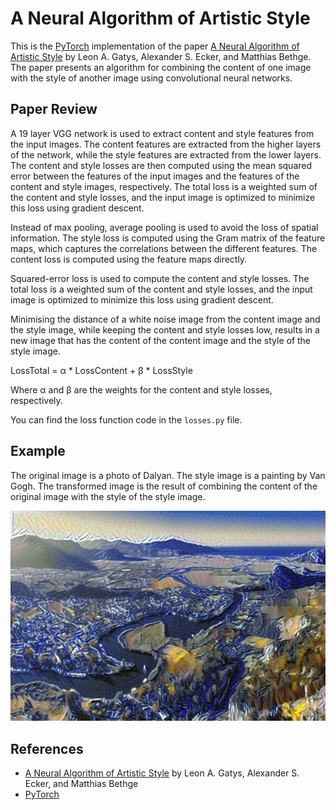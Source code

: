 # A Neural Algorithm of Artistic Style

This is the [PyTorch](https://pytorch.org/) implementation of the paper [A Neural Algorithm of Artistic Style](https://arxiv.org/abs/1508.06576) by Leon A. Gatys, Alexander S. Ecker, and Matthias Bethge. The paper presents an algorithm for combining the content of one image with the style of another image using convolutional neural networks.

## Paper Review 

A 19 layer VGG network is used to extract content and style features from the input images. The content features are extracted from the higher layers of the network, while the style features are extracted from the lower layers. The content and style losses are then computed using the mean squared error between the features of the input images and the features of the content and style images, respectively. The total loss is a weighted sum of the content and style losses, and the input image is optimized to minimize this loss using gradient descent.

Instead of max pooling, average pooling is used to avoid the loss of spatial information. The style loss is computed using the Gram matrix of the feature maps, which captures the correlations between the different features. The content loss is computed using the feature maps directly.

Squared-error loss is used to compute the content and style losses. The total loss is a weighted sum of the content and style losses, and the input image is optimized to minimize this loss using gradient descent.

Minimising the distance of a white noise image from the content image and the style image, while keeping the content and style losses low, results in a new image that has the content of the content image and the style of the style image.

LossTotal = α * LossContent + β * LossStyle

Where α and β are the weights for the content and style losses, respectively.

You can find the loss function code in the `losses.py` file. 

## Example

The original image is a photo of Dalyan. The style image is a painting by Van Gogh. The transformed image is the result of combining the content of the original image with the style of the style image.

![Dalyan + Van Gogh](images/transferred/image_3000.png)

## References

- [A Neural Algorithm of Artistic Style](https://arxiv.org/abs/1508.06576) by Leon A. Gatys, Alexander S. Ecker, and Matthias Bethge
- [PyTorch](https://pytorch.org/)